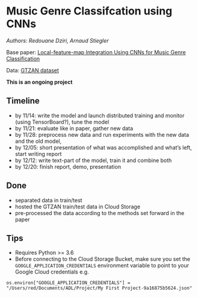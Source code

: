 # Music Genre Classifcation using CNNs

*Authors: Redouane Dziri, Arnaud Stiegler*

Base paper: 	 [Local-feature-map Integration Using CNNs for Music Genre Classification](http://www.me.cs.scitec.kobe-u.ac.jp/~takigu/pdf/2012/1037_Paper.pdf)

Data: [GTZAN dataset](http://marsyas.info/downloads/datasets.html)


**This is an ongoing project**

## Timeline

- by 11/14: write the model and launch distributed training and monitor (using TensorBoard?), tune the model
- by 11/21: evaluate like in paper, gather new data
- by 11/28: preprocess new data and run experiments with the new data and the old model,
- by 12/05: short presentation of what was accomplished and what’s left, start writing report
- by 12/12: write text-part of the model, train it and combine both
- by 12/20: finish report, demo, presentation

## Done

- separated data in train/test
- hosted the GTZAN train/test data in Cloud Storage
- pre-processed the data according to the methods set forward in the paper




## Tips

- Requires Python >= 3.6
- Before connecting to the Cloud Storage Bucket, make sure you set the `GOOGLE_APPLICATION_CREDENTIALS` environment variable to point to your Google Cloud credentials
e.g.
```
os.environ["GOOGLE_APPLICATION_CREDENTIALS"] = "/Users/red/Documents/ADL/Project/My First Project-9a16875b5624.json"
```
